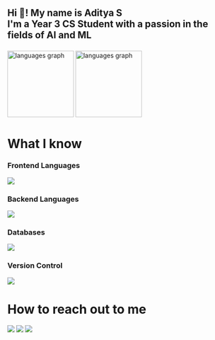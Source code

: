 <h2>Hi 👋! My name is Aditya S<br>
I'm a Year 3 CS Student with a passion in the fields of AI and ML</h2>

###

<div>
        <img src="https://github-readme-stats.vercel.app/api/top-langs?username=adityashibu&locale=en&hide_title=false&layout=compact&card_width=320&langs_count=5&theme=dracula&hide_border=false" height="150" alt="languages graph"  />
        <img src="https://github-readme-stats.vercel.app/api?username=adityashibu&show_icons=true&theme=dracula" height="150" alt="languages graph"  />
</div>

###

<h1>What I know</h1>
<h3>Frontend Languages</h3>
<p>
    <img src="https://skillicons.dev/icons?i=html,css,react,js,threejs"/>
</p>

<h3>Backend Languages</h3>
<p>
    <img src="https://skillicons.dev/icons?i=py,java,c,ocaml,js,django"/>
</p>

<h3>Databases</h3>
<p>
    <img src="https://skillicons.dev/icons?i=mysql"/>
</p>

<h3>Version Control</h3>
<p>
    <img src="https://skillicons.dev/icons?i=git,github"/>
</p>

###

<h1>How to reach out to me</h1>
<div style="text-decoration:none">
  <a href="https://www.instagram.com/adwii.iii/" target="_blank" style="text-decoration:none;">
    <img src="https://skillicons.dev/icons?i=instagram"/>
  </a>
  <a href="mailto:adityashibuonline@gmail.com" target="_blank" style="text-decoration:none">
    <img src="https://skillicons.dev/icons?i=gmail"/>
  </a>
  <a href="https://www.linkedin.com/in/adityashibu/" target="_blank" style="text-decoration:none">
    <img src="https://skillicons.dev/icons?i=linkedin"/>
  </a>
</div>
